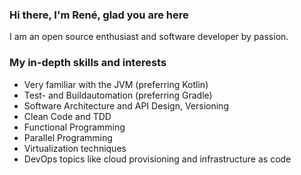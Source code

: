 ### Hi there, I'm René, glad you are here

I am an open source enthusiast and software developer by passion.


### My in-depth skills and interests

- Very familiar with the JVM (preferring Kotlin)
- Test- and Buildautomation (preferring Gradle)
- Software Architecture and API Design, Versioning
- Clean Code and TDD
- Functional Programming
- Parallel Programming
- Virtualization techniques
- DevOps topics like cloud provisioning and infrastructure as code

